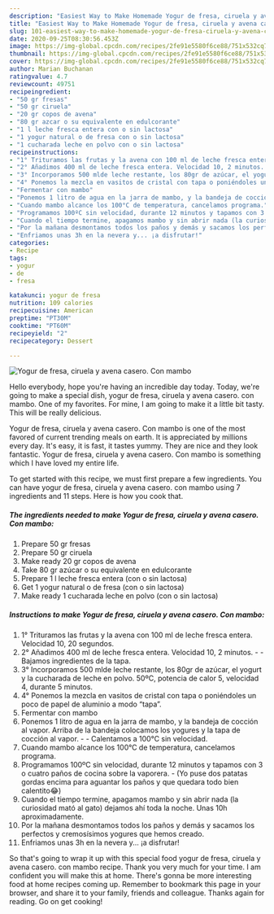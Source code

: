 ```yaml
---
description: "Easiest Way to Make Homemade Yogur de fresa, ciruela y avena casero. Con mambo"
title: "Easiest Way to Make Homemade Yogur de fresa, ciruela y avena casero. Con mambo"
slug: 101-easiest-way-to-make-homemade-yogur-de-fresa-ciruela-y-avena-casero-con-mambo
date: 2020-09-25T08:30:56.453Z
image: https://img-global.cpcdn.com/recipes/2fe91e5580f6ce88/751x532cq70/yogur-de-fresa-ciruela-y-avena-casero-con-mambo-foto-principal.jpg
thumbnail: https://img-global.cpcdn.com/recipes/2fe91e5580f6ce88/751x532cq70/yogur-de-fresa-ciruela-y-avena-casero-con-mambo-foto-principal.jpg
cover: https://img-global.cpcdn.com/recipes/2fe91e5580f6ce88/751x532cq70/yogur-de-fresa-ciruela-y-avena-casero-con-mambo-foto-principal.jpg
author: Marian Buchanan
ratingvalue: 4.7
reviewcount: 49751
recipeingredient:
- "50 gr fresas"
- "50 gr ciruela"
- "20 gr copos de avena"
- "80 gr azcar o su equivalente en edulcorante"
- "1 l leche fresca entera con o sin lactosa"
- "1 yogur natural o de fresa con o sin lactosa"
- "1 cucharada leche en polvo con o sin lactosa"
recipeinstructions:
- "1° Trituramos las frutas y la avena con 100 ml de leche fresca entera. Velocidad 10, 20 segundos."
- "2° Añadimos 400 ml de leche fresca entera. Velocidad 10, 2 minutos.   Bajamos ingredientes de la tapa."
- "3° Incorporamos 500 mlde leche restante, los 80gr de azúcar, el yogurt y la cucharada de leche en polvo. 50ºC, potencia de calor 5, velocidad 4, durante 5 minutos."
- "4° Ponemos la mezcla en vasitos de cristal con tapa o poniéndoles un poco de papel de aluminio a modo “tapa”."
- "Fermentar con mambo"
- "Ponemos 1 litro de agua en la jarra de mambo, y la bandeja de cocción al vapor. Arriba de la bandeja colocamos los yogures y la tapa de cocción al vapor.   Calentamos a 100°C sin velocidad."
- "Cuando mambo alcance los 100°C de temperatura, cancelamos programa."
- "Programamos 100ºC sin velocidad, durante 12 minutos y tapamos con 3 o cuatro paños de cocina sobre la vaporera.  (Yo puse dos patatas gordas encima para aguantar los paños y que quedara todo bien calentito😂)"
- "Cuando el tiempo termine, apagamos mambo y sin abrir nada (la curiosidad mató al gato) dejamos ahí toda la noche. Unas 10h aproximadamente."
- "Por la mañana desmontamos todos los paños y demás y sacamos los perfectos y cremosísimos yogures que hemos creado."
- "Enfriamos unas 3h en la nevera y... ¡a disfrutar!"
categories:
- Recipe
tags:
- yogur
- de
- fresa

katakunci: yogur de fresa 
nutrition: 109 calories
recipecuisine: American
preptime: "PT30M"
cooktime: "PT60M"
recipeyield: "2"
recipecategory: Dessert

---
```



![Yogur de fresa, ciruela y avena casero. Con mambo](https://img-global.cpcdn.com/recipes/2fe91e5580f6ce88/751x532cq70/yogur-de-fresa-ciruela-y-avena-casero-con-mambo-foto-principal.jpg)

Hello everybody, hope you're having an incredible day today. Today, we're going to make a special dish, yogur de fresa, ciruela y avena casero. con mambo. One of my favorites. For mine, I am going to make it a little bit tasty. This will be really delicious.



Yogur de fresa, ciruela y avena casero. Con mambo is one of the most favored of current trending meals on earth. It is appreciated by millions every day. It's easy, it is fast, it tastes yummy. They are nice and they look fantastic. Yogur de fresa, ciruela y avena casero. Con mambo is something which I have loved my entire life.


To get started with this recipe, we must first prepare a few ingredients. You can have yogur de fresa, ciruela y avena casero. con mambo using 7 ingredients and 11 steps. Here is how you cook that.

<!--inarticleads1-->

##### The ingredients needed to make Yogur de fresa, ciruela y avena casero. Con mambo:

1. Prepare 50 gr fresas
1. Prepare 50 gr ciruela
1. Make ready 20 gr copos de avena
1. Take 80 gr azúcar o su equivalente en edulcorante
1. Prepare 1 l leche fresca entera (con o sin lactosa)
1. Get 1 yogur natural o de fresa (con o sin lactosa)
1. Make ready 1 cucharada leche en polvo (con o sin lactosa)




<!--inarticleads2-->

##### Instructions to make Yogur de fresa, ciruela y avena casero. Con mambo:

1. 1° Trituramos las frutas y la avena con 100 ml de leche fresca entera. Velocidad 10, 20 segundos.
1. 2° Añadimos 400 ml de leche fresca entera. Velocidad 10, 2 minutos.  -  - Bajamos ingredientes de la tapa.
1. 3° Incorporamos 500 mlde leche restante, los 80gr de azúcar, el yogurt y la cucharada de leche en polvo. 50ºC, potencia de calor 5, velocidad 4, durante 5 minutos.
1. 4° Ponemos la mezcla en vasitos de cristal con tapa o poniéndoles un poco de papel de aluminio a modo “tapa”.
1. Fermentar con mambo
1. Ponemos 1 litro de agua en la jarra de mambo, y la bandeja de cocción al vapor. Arriba de la bandeja colocamos los yogures y la tapa de cocción al vapor.  -  - Calentamos a 100°C sin velocidad.
1. Cuando mambo alcance los 100°C de temperatura, cancelamos programa.
1. Programamos 100ºC sin velocidad, durante 12 minutos y tapamos con 3 o cuatro paños de cocina sobre la vaporera.  - (Yo puse dos patatas gordas encima para aguantar los paños y que quedara todo bien calentito😂)
1. Cuando el tiempo termine, apagamos mambo y sin abrir nada (la curiosidad mató al gato) dejamos ahí toda la noche. Unas 10h aproximadamente.
1. Por la mañana desmontamos todos los paños y demás y sacamos los perfectos y cremosísimos yogures que hemos creado.
1. Enfriamos unas 3h en la nevera y... ¡a disfrutar!




So that's going to wrap it up with this special food yogur de fresa, ciruela y avena casero. con mambo recipe. Thank you very much for your time. I am confident you will make this at home. There's gonna be more interesting food at home recipes coming up. Remember to bookmark this page in your browser, and share it to your family, friends and colleague. Thanks again for reading. Go on get cooking!
